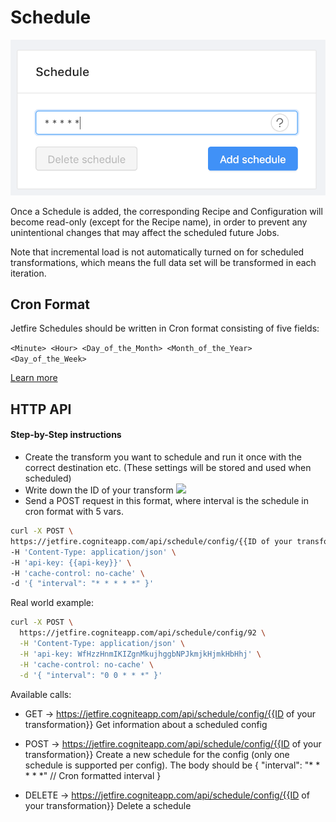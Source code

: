 # Schedule
![schedule](schedule.png)

Once a Schedule is added, the corresponding Recipe and Configuration will become read-only (except for the Recipe name), in order to prevent any unintentional changes that may affect the scheduled future Jobs. 

Note that incremental load is not automatically turned on for scheduled transformations, which means the full data set will be transformed in each iteration.

## Cron Format
Jetfire Schedules should be written in Cron format consisting of five fields: 

`<Minute> <Hour> <Day_of_the_Month> <Month_of_the_Year> <Day_of_the_Week>`

[Learn more](https://en.wikipedia.org/wiki/Cron)

## HTTP API
#### Step-by-Step instructions
* Create the transform you want to schedule and run it once with the correct destination etc. (These settings will be stored and used when scheduled)
* Write down the ID of your transform ![](03_transform_url.png)
* Send a POST request in this format, where interval is the schedule in cron format with 5 vars.
```sh
curl -X POST \
https://jetfire.cogniteapp.com/api/schedule/config/{{ID of your transformation}}\
-H 'Content-Type: application/json' \
-H 'api-key: {{api-key}}' \
-H 'cache-control: no-cache' \
-d '{ "interval": "* * * * *" }'
```
Real world example:
```sh
curl -X POST \
  https://jetfire.cogniteapp.com/api/schedule/config/92 \
  -H 'Content-Type: application/json' \
  -H 'api-key: WfHzzHnmIKIZgnMkujhggbNPJkmjkHjmkHbHhj' \
  -H 'cache-control: no-cache' \
  -d '{ "interval": "0 0 * * *" }'
```

Available calls:

* GET -> https://jetfire.cogniteapp.com/api/schedule/config/{{ID of your transformation}}
Get information about a scheduled config


* POST -> https://jetfire.cogniteapp.com/api/schedule/config/{{ID of your transformation}}
Create a new schedule for the config (only one schedule is supported per config). The body should be
{ "interval": "* * * * *" // Cron formatted interval }


* DELETE -> https://jetfire.cogniteapp.com/api/schedule/config/{{ID of your transformation}}
Delete a schedule
